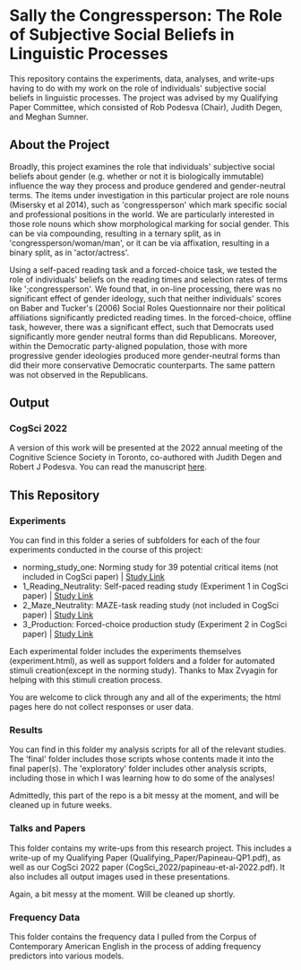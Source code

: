 # Sally the Congressperson: The Role of Subjective Social Beliefs in Linguistic Processes

This repository contains the experiments, data, analyses, and write-ups having to do with my work on the role of individuals' subjective social beliefs in linguistic processes. The project was advised by my Qualifying Paper Committee, which consisted of Rob Podesva (Chair), Judith Degen, and Meghan Sumner.

## About the Project

Broadly, this project examines the role that individuals' subjective social beliefs about gender (e.g. whether or not it is biologically immutable) influence the way they process and produce gendered and gender-neutral terms. The items under investigation in this particular project are role nouns (Misersky et al 2014), such as 'congressperson' which mark specific social and professional positions in the world. We are particularly interested in those role nouns which show morphological marking for social gender. This can be via compounding, resulting in a ternary split, as in 'congressperson/woman/man', or it can be via affixation, resulting in a binary split, as in 'actor/actress'.

Using a self-paced reading task and a forced-choice task, we tested the role of individuals' beliefs on the reading times and selection rates of terms like ';congressperson'. We found that, in on-line processing, there was no significant effect of gender ideology, such that neither individuals' scores on Baber and Tucker's (2006) Social Roles Questionnaire nor their political affiliations significantly predicted reading times. In the forced-choice, offline task, however, there was a significant effect, such that Democrats used significantly more gender neutral forms than did Republicans. Moreover, within the Democratic party-aligned population, those with more progressive gender ideologies produced more gender-neutral forms than did their more conservative Democratic counterparts. The same pattern was not observed in the Republicans. 

## Output

### CogSci 2022
A version of this work will be presented at the 2022 annual meeting of the Cognitive Science Society in Toronto, co-authored with Judith Degen and Robert J Podesva. You can read the manuscript <a href="https://alpslab.stanford.edu//papers/2022_PapineauEtAl.pdf">here</a>.

## This Repository

### Experiments

You can find in this folder a series of subfolders for each of the four experiments conducted in the course of this project:
- norming_study_one: Norming study for 39 potential critical items (not included in CogSci paper) | <a href="https://branpap.github.io/gender_ideology/experiments/norming_study_one/experiment.html">Study Link</a>
- 1_Reading_Neutrality: Self-paced reading study (Experiment 1 in CogSci paper) | <a href="https://branpap.github.io/gender_ideology/experiments/1_Reading_Neutrality/experiment/experiment.html">Study Link</a>
- 2_Maze_Neutrality: MAZE-task reading study (not included in CogSci paper) | <a href="https://branpap.github.io/gender_ideology/experiments/2_Maze_Neutrality/experiment/experiment.html">Study Link</a>
- 3_Production: Forced-choice production study (Experiment 2 in CogSci paper) | <a href="https://branpap.github.io/gender_ideology/experiments/3_Production/experiment/experiment.html">Study Link</a>

Each experimental folder includes the experiments themselves (experiment.html), as well as support folders and a folder for automated stimuli creation(except in the norming study). Thanks to Max Zvyagin for helping with this stimuli creation process. 

You are welcome to click through any and all of the experiments; the html pages here do not collect responses or user data.

### Results 

You can find in this folder my analysis scripts for all of the relevant studies. The 'final' folder includes those scripts whose contents made it into the final paper(s). The 'exploratory' folder includes other analysis scripts, including those in which I was learning how to do some of the analyses! 

Admittedly, this part of the repo is a bit messy at the moment, and will be cleaned up in future weeks. 

### Talks and Papers

This folder contains my write-ups from this research project. This includes a write-up of my Qualifying Paper (Qualifying_Paper/Papineau-QP1.pdf), as well as our CogSci 2022 paper (CogSci_2022/papineau-et-al-2022.pdf). It also includes all output images used in these presentations. 

Again, a bit messy at the moment. Will be cleaned up shortly.

### Frequency Data
This folder contains the frequency data I pulled from the Corpus of Contemporary American English in the process of adding frequency predictors into various models. 

